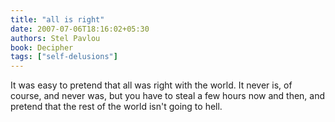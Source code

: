 ```yaml
---
title: "all is right"
date: 2007-07-06T18:16:02+05:30
authors: Stel Pavlou
book: Decipher
tags: ["self-delusions"]
---
```

It was easy to pretend that all was right with the world. It never is, of course, and never was, but you have to steal a few hours now and then, and pretend that the rest of the world isn't going to hell.